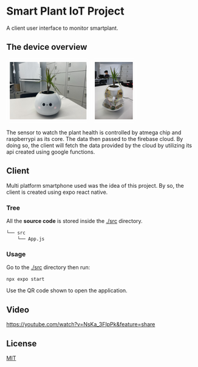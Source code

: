 # Smart Plant IoT Project
A client user interface to monitor smartplant.

## The device overview
<img src="./docs/overview.jpeg" style="width:40%;border:1px solid #ffffff;padding:8px;border-radius:10px"/>
<img src="./docs/overview-inside.JPG" style="width:20%;border:1px solid #ffffff;padding:8px;border-radius:10px">

The sensor to watch the plant health is controlled by atmega chip and raspberrypi as its core. The data then passed to the firebase cloud. By doing so, the client will fetch the data provided by the cloud by utilizing its api created using google functions.

## Client
Multi platform smartphone used was the idea of this project. By so, the client is created using expo react native.

### Tree
All the **source code** is stored inside the [./src](./src/) directory.
```
└── src
    └── App.js
```

### Usage
Go to the [./src](./src/) directory then run:
```
npx expo start
```
Use the QR code shown to open the application.


## Video
https://youtube.com/watch?v=NsKa_3FIpPk&feature=share

## License
[MIT](./LICENSE)